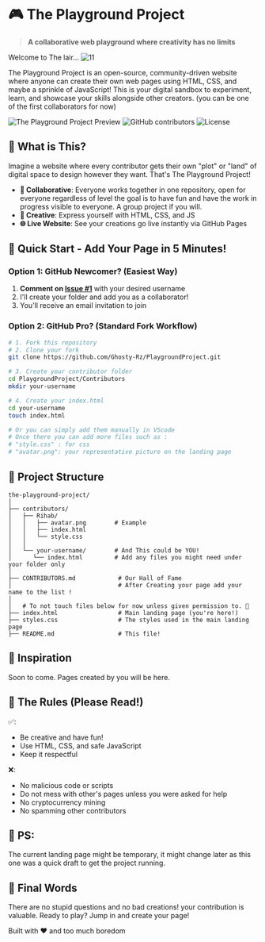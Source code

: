 # 🎮 The Playground Project

> **A collaborative web playground where creativity has no limits**

Welcome to The lair... 
![11](https://github.com/user-attachments/assets/4301f410-4be1-42e9-af9c-c50fb4414f82)

The Playground Project is an open-source, community-driven website where anyone can create their own web pages using HTML, CSS, and maybe a sprinkle of JavaScript! This is your digital sandbox to experiment, learn, and showcase your skills alongside other creators. (you can be one of the first collaborators for now)

![The Playground Project Preview](https://img.shields.io/badge/Status-Open%20for%20Collaboration-brightgreen)
![GitHub contributors](https://img.shields.io/badge/Contributors-Welcome!-orange)
![License](https://img.shields.io/badge/License-MIT-blue)

## 🌱 What is This?

Imagine a website where every contributor gets their own "plot" or "land" of digital space to design however they want. That's The Playground Project!

- **🤝 Collaborative**: Everyone works together in one repository, open for everyone regardless of level the goal is to have fun and have the work in progress visible to everyone. A group project if you will.
- **🎨 Creative**: Express yourself with HTML, CSS, and JS
- **🌐 Live Website**: See your creations go live instantly via GitHub Pages

## 🌱 Quick Start - Add Your Page in 5 Minutes!

### Option 1: GitHub Newcomer? (Easiest Way)
1. **Comment on [Issue #1](https://github.com/your-username/the-playground-project/issues/1)** with your desired username
2. I'll create your folder and add you as a collaborator!
3. You'll receive an email invitation to join

### Option 2: GitHub Pro? (Standard Fork Workflow)
```bash
# 1. Fork this repository
# 2. Clone your fork
git clone https://github.com/Ghosty-Rz/PlaygroundProject.git

# 3. Create your contributor folder
cd PlaygroundProject/Contributors
mkdir your-username

# 4. Create your index.html
cd your-username
touch index.html

# Or you can simply add them manually in VScode
# Once there you can add more files such as :
# "style.css" : for css
# "avatar.png": your representative picture on the landing page
```

## 🌱 Project Structure
```
the-playground-project/
│
├── contributors/              
│   ├── Rihab/
│   │   ├── avatar.png        # Example
│   │   ├── index.html        
│   │   └── style.css         
│   │
│   └── your-username/        # And This could be YOU!
│      └── index.html         # Add any files you might need under your folder only
│
├── CONTRIBUTORS.md            # Our Hall of Fame
│                              # After Creating your page add your name to the list !
│
│   # To not touch files below for now unless given permission to. 🔽 
├── index.html                 # Main landing page (you're here!)           
├── styles.css                 # The styles used in the main landing page
├── README.md                  # This file!

```

## 🌱 Inspiration

Soon to come.
Pages created by you will be here.

## 🌱 The Rules (Please Read!)

✅:

- Be creative and have fun!
- Use HTML, CSS, and safe JavaScript
- Keep it respectful

❌:

- No malicious code or scripts
- Do not mess with other's pages unless you were asked for help
- No cryptocurrency mining
- No spamming other contributors

## 🌱 PS:
The current landing page might be temporary, it might change later as this one was a quick draft to get the project running.

## 🌱 Final Words

There are no stupid questions and no bad creations! your contribution is valuable.
Ready to play? Jump in and create your page!



Built with ❤️ and too much boredom
